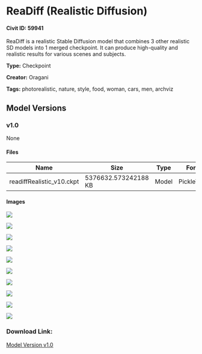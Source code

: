 # ReaDiff (Realistic Diffusion)

#### Civit ID: 59941

<p>ReaDiff is a realistic Stable Diffusion model that combines 3 other realistic SD models into 1 merged checkpoint. It can produce high-quality and realistic results for various scenes and subjects.</p>

**Type:** Checkpoint

**Creator:** Oragani

**Tags:** photorealistic, nature, style, food, woman, cars, men, archviz

## Model Versions

### v1.0

None

#### Files

| Name | Size | Type | Format | Download Url | AutoV1 | AutoV2 | SHA256 | CRC32 | BLAKE3 |
| --- | --- | --- | --- | --- | --- | --- | --- | --- | --- |
| readiffRealistic_v10.ckpt | 5376632.573242188 KB | Model | PickleTensor | https://civitai.com/api/download/models/64400 | 41ECFC2A | C3DA6ECD47 | C3DA6ECD47EB0B9030A69F39D76EB24E36C9E798B0C2ABD57CFAEE0181EC82E9 | 9ABEEA83 | E4F1DAE5D2E466B3D66DC63F4C34F88A24507D71920589712924AD877E511E32 |

#### Images

<p><img src="https://image.civitai.com/xG1nkqKTMzGDvpLrqFT7WA/0b23f211-78ac-4ffe-93a7-c60dcedc36f6/width=450/711747.jpeg" /></p>

<p><img src="https://image.civitai.com/xG1nkqKTMzGDvpLrqFT7WA/135df602-ce72-4721-b89e-0bb9cbfc2029/width=450/711759.jpeg" /></p>

<p><img src="https://image.civitai.com/xG1nkqKTMzGDvpLrqFT7WA/e23458b9-37cc-4728-8675-89f3f0483c1a/width=450/711750.jpeg" /></p>

<p><img src="https://image.civitai.com/xG1nkqKTMzGDvpLrqFT7WA/81bc9fbd-7ad4-4f47-87d5-21d2c44f6945/width=450/711912.jpeg" /></p>

<p><img src="https://image.civitai.com/xG1nkqKTMzGDvpLrqFT7WA/d94637c7-73dc-4510-879c-a3210ee291ad/width=450/711749.jpeg" /></p>

<p><img src="https://image.civitai.com/xG1nkqKTMzGDvpLrqFT7WA/109cb1a2-1171-47fb-aa7a-104b81912768/width=450/711764.jpeg" /></p>

<p><img src="https://image.civitai.com/xG1nkqKTMzGDvpLrqFT7WA/127728ac-36e3-40bb-9f67-14f3e9e01d30/width=450/711748.jpeg" /></p>

<p><img src="https://image.civitai.com/xG1nkqKTMzGDvpLrqFT7WA/8a70fa37-38c3-4f12-90d1-63d29609a9c4/width=450/711886.jpeg" /></p>

<p><img src="https://image.civitai.com/xG1nkqKTMzGDvpLrqFT7WA/e4fb3c27-21f0-452f-a967-2cf0f1a3a68a/width=450/711751.jpeg" /></p>

<p><img src="https://image.civitai.com/xG1nkqKTMzGDvpLrqFT7WA/29e5c2a9-97d3-45d2-880c-78ec949c5d0a/width=450/711774.jpeg" /></p>

### Download Link:

[Model Version v1.0](https://civitai.com/api/download/models/64400)

